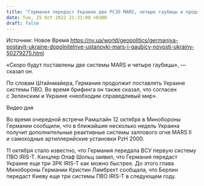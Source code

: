 ```yaml
---
title: "Германия передаст Украине две РСЗО MARS, четыре гаубицы и продолжит поставку ПВО — Штайнмайер"
date: Tue, 25 Oct 2022 21:31:00 +0300
draft: false
---
```

Источник: Новое Время https://nv.ua/world/geopolitics/germaniya-postavit-ukraine-dopolnitelnye-ustanovki-mars-i-gaubicy-novosti-ukrainy-50279275.html


«Скоро будут поставлены две системы MARS и четыре гаубицы», — сказал он.

По словам Штайнмайера, Германия продолжит поставлять Украине системы ПВО. Во время брифинга он также сказал, что согласен с Зеленским и Украине «необходим справедливый мир».

 Видео дня   

 Во время очередной встречи Рамштайн 12 октября в Минобороны Германии сообщили, что в ближайшие несколько недель Украина получит дополнительные реактивные системы залпового огня MARS II и самоходные артиллерийские установки PzH 2000.

11 октября стало известно, что Германия передала ВСУ первую систему ПВО IRIS-T. Канцлер Олаф Шольц заявил, что Германия передаст Украине еще три ЗРК IRIS-T как можно быстрее. До этого глава Минобороны Германии Кристин Ламбрехт сообщала, что Берлин передаст Киеву еще три системы ПВО IRIS-T в следующем году.
